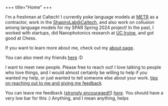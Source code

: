 +++
title="Home"
+++

I'm a freshman at Caltech! I currently poke language models at [METR](https://metr.org/) as a contractor, work in the [ShapiroLab@Caltech](https://shapirolab.caltech.edu/), and also work on collusion among language models for my SPAR Spring 2024 project! In the past, I worked with startups, did Nanophotonics research at [UC Irvine](https://sites.google.com/uci.edu/lee-lab/home), and got good at Chess. 

If you want to learn more about me, check out my [about page](/about). 

You can also meet my friends [here](/friends.html) :D

I want to meet new people. Please free to reach out! I love talking to people who love things, and I would almost certainly be willing to help if you wanted my help, or just wanted to tell someone else about your work. [tips on reaching out to me and giving me feedback](/about/#reaching-out-to-me)

You can leave me feedback (<u>strongly encouraged!!</u>) *[here](https://sudarsh.com/feedback)*. You should have a very low bar for this :) Anything, and I mean anything, helps